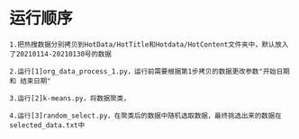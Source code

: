 
# 运行顺序

    1.把热搜数据分别拷贝到HotData/HotTitle和Hotdata/HotContent文件夹中，默认放入了20210114-20210130号的数据
    
    2.运行[1]org_data_process_1.py，运行前需要根据第1步拷贝的数据更改参数"开始日期 和 结束日期"
    
    3.运行[2]k-means.py，将数据聚类，
    
    4.运行[3]random_select.py，在聚类后的数据中随机选取数据，最终挑选出来的数据在selected_data.txt中